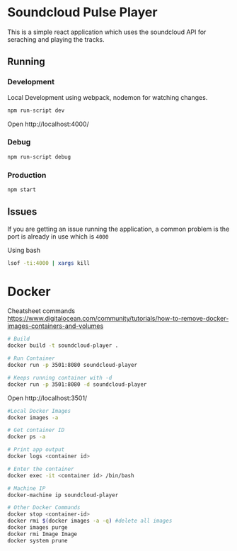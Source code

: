 # Soundcloud Pulse Player

This is a simple react application which uses the soundcloud API for seraching and playing the tracks.

## Running

### Development

Local Development using webpack, nodemon for watching changes.

```sh
npm run-script dev
```
Open http://localhost:4000/

### Debug

```sh
npm run-script debug
```

### Production

```sh
npm start
```

## Issues

If you are getting an issue running the application, a common problem is the port is already in use which is `4000`

Using bash

``` sh
lsof -ti:4000 | xargs kill
```

# Docker
Cheatsheet commands https://www.digitalocean.com/community/tutorials/how-to-remove-docker-images-containers-and-volumes

``` sh
# Build
docker build -t soundcloud-player .
```

``` sh
# Run Container
docker run -p 3501:8080 soundcloud-player

# Keeps running container with -d
docker run -p 3501:8080 -d soundcloud-player
```

Open http://localhost:3501/

``` sh
#Local Docker Images
docker images -a

# Get container ID
docker ps -a

# Print app output
docker logs <container id>

# Enter the container
docker exec -it <container id> /bin/bash

# Machine IP
docker-machine ip soundcloud-player

# Other Docker Commands
docker stop <container-id>
docker rmi $(docker images -a -q) #delete all images
docker images purge
docker rmi Image Image
docker system prune

```